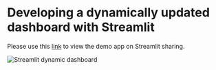 # Developing a dynamically updated dashboard with Streamlit

Please use this [link](https://share.streamlit.io/mkhorasani/streamlit_dynamic_dashboard/main/streamlit_dynamic_radar.py) to view the demo app on Streamlit sharing.

![Streamlit dynamic dashboard](https://miro.medium.com/max/700/1*RIZxeF5gVsA7CwRKEVORGw.gif)
